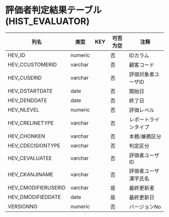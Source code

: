 # 評価者判定結果テーブル(HIST_EVALUATOR)
| 列名   | 类型   | KEY  | 可否为空 | 注释   |
| ---- | ---- | ---- | ---- | ---- |
|HEV_ID|numeric||否|IDカラム|
|HEV_CCUSTOMERID|varchar||否|顧客コード|
|HEV_CUSERID|varchar||否|評価対象者ユーザID|
|HEV_DSTARTDATE|date||否|開始日|
|HEV_DENDDATE|date||否|終了日|
|HEV_NLEVEL|numeric||否|評価レベル|
|HEV_CRELINETYPE|varchar||否|レポートラインタイプ|
|HEV_CHONKEN|varchar||否|本務/兼務区分|
|HEV_CDECISIONTYPE|varchar||否|判定区分|
|HEV_CEVALUATEE|varchar||否|評価者ユーザID|
|HEV_CKANJINAME|varchar||否|評価者ユーザ漢字氏名|
|HEV_CMODIFIERUSERID|varchar||是|最終更新者|
|HEV_DMODIFIEDDATE|date||是|最終更新日|
|VERSIONNO|numeric||否|バージョンNo|
